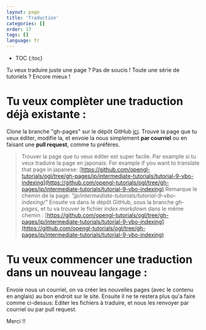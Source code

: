 ```yaml
---
layout: page
title: 'Traduction'
categories: []
order: 17
tags: []
language: fr
---
```


* TOC
{:toc}

Tu veux traduire juste une page ? Pas de soucis !
Toute une série de tutoriels ? Encore mieux !

# Tu veux complèter une traduction déjà existante :

Clone la branche "gh-pages" sur le dépôt GitHub [ici](https://github.com/opengl-tutorials/ogl/tree/gh-pages).
Trouve la page que tu veux éditer, modifie la, et envoie la nous simplement **par courriel** ou en faisant une **pull request**, comme tu préféres.

>Trouver la page que tu veux éditer est super facile.
>Par example si tu veux traduire la page en japonais:
>For example if you want to translate that page in japanese:
>[https://github.com/opengl-tutorials/ogl/tree/gh-pages/jp/intermediate-tutorials/tutorial-9-vbo-indexing](https://github.com/opengl-tutorials/ogl/tree/gh-pages/jp/intermediate-tutorials/tutorial-9-vbo-indexing)
>Remarque le chemin de la page: *"jp/intermediate-tutorials/tutorial-9-vbo-indexing/"*
>Ensuite va dans le dépôt GitHub, sous la branche *gh-pages*, et tu va trouver le fichier *index.markdown* dans le même chemin :
>[https://github.com/opengl-tutorials/ogl/tree/gh-pages/jp/intermediate-tutorials/tutorial-9-vbo-indexing](https://github.com/opengl-tutorials/ogl/tree/gh-pages/jp/intermediate-tutorials/tutorial-9-vbo-indexing)

# Tu veux commencer une traduction dans un nouveau langage :

Envoie nous un courriel, on va créer les nouvelles pages (avec le contenu en anglais) au bon endroit sur le site. Ensuite il ne te restera plus qu'a faire comme ci-dessus: Editer les fichiers à traduire, et nous les renvoyer par courriel ou par pull request.

Merci !!
